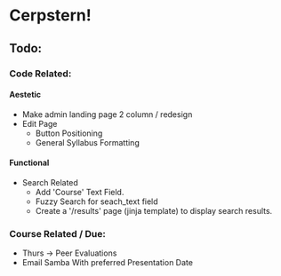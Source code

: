 # Cerpstern!

## Todo:

### Code Related:

#### Aestetic
* Make admin landing page 2 column / redesign
* Edit Page 
	* Button Positioning
	* General Syllabus Formatting


#### Functional
* Search Related
	* Add 'Course' Text Field.
	* Fuzzy Search for seach_text field
	* Create a '/results' page (jinja template) to display search results.

### Course Related / Due:
* Thurs -> Peer Evaluations
* Email Samba With preferred Presentation Date
